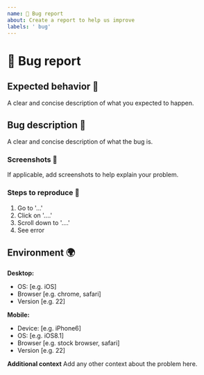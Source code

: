 ```yaml
---
name: 🐞 Bug report
about: Create a report to help us improve
labels: ' bug'
---
```


# 🐞 Bug report

## Expected behavior 📗

A clear and concise description of what you expected to happen.

## Bug description 🐛

A clear and concise description of what the bug is.

### Screenshots 📸

If applicable, add screenshots to help explain your problem.

### Steps to reproduce 🔎

1. Go to '...'
2. Click on '....'
3. Scroll down to '....'
4. See error

## Environment 🌍

**Desktop:**

- OS: [e.g. iOS]
- Browser [e.g. chrome, safari]
- Version [e.g. 22]

**Mobile:**

- Device: [e.g. iPhone6]
- OS: [e.g. iOS8.1]
- Browser [e.g. stock browser, safari]
- Version [e.g. 22]

**Additional context**
Add any other context about the problem here.

